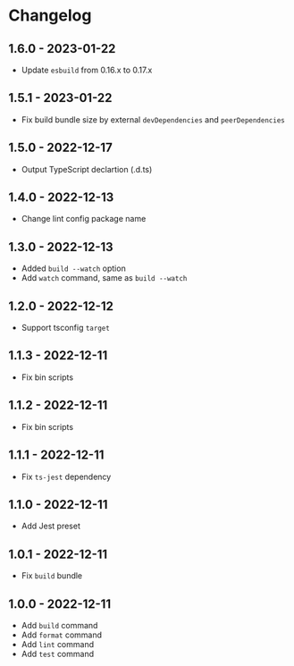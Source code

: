 # Changelog

## 1.6.0 - 2023-01-22

- Update `esbuild` from 0.16.x to 0.17.x

## 1.5.1 - 2023-01-22

- Fix build bundle size by external `devDependencies` and `peerDependencies`

## 1.5.0 - 2022-12-17

- Output TypeScript declartion (.d.ts)

## 1.4.0 - 2022-12-13

- Change lint config package name

## 1.3.0 - 2022-12-13

- Added `build --watch` option
- Add `watch` command, same as `build --watch`

## 1.2.0 - 2022-12-12

- Support tsconfig `target`

## 1.1.3 - 2022-12-11

- Fix bin scripts

## 1.1.2 - 2022-12-11

- Fix bin scripts

## 1.1.1 - 2022-12-11

- Fix `ts-jest` dependency

## 1.1.0 - 2022-12-11

- Add Jest preset

## 1.0.1 - 2022-12-11

- Fix `build` bundle

## 1.0.0 - 2022-12-11

- Add `build` command
- Add `format` command
- Add `lint` command
- Add `test` command

